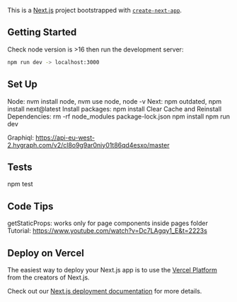 This is a [Next.js](https://nextjs.org/) project bootstrapped with [`create-next-app`](https://github.com/vercel/next.js/tree/canary/packages/create-next-app).

## Getting Started

Check node version is >16 then run the development server:

```bash
npm run dev -> localhost:3000
```

## Set Up

Node: nvm install node, nvm use node, node -v
Next: npm outdated, npm install next@latest
Install packages: npm install
Clear Cache and Reinstall Dependencies:
rm -rf node_modules package-lock.json
npm install
npm run dev

Graphiql: https://api-eu-west-2.hygraph.com/v2/cl8o9g9ar0niy01t86qd4esxo/master


## Tests
npm test

## Code Tips

getStaticProps: works only for page components inside pages folder
Tutorial: https://www.youtube.com/watch?v=Dc7LAgqy1_E&t=2223s

## Deploy on Vercel

The easiest way to deploy your Next.js app is to use the [Vercel Platform](https://vercel.com/new?utm_medium=default-template&filter=next.js&utm_source=create-next-app&utm_campaign=create-next-app-readme) from the creators of Next.js.

Check out our [Next.js deployment documentation](https://nextjs.org/docs/deployment) for more details.
